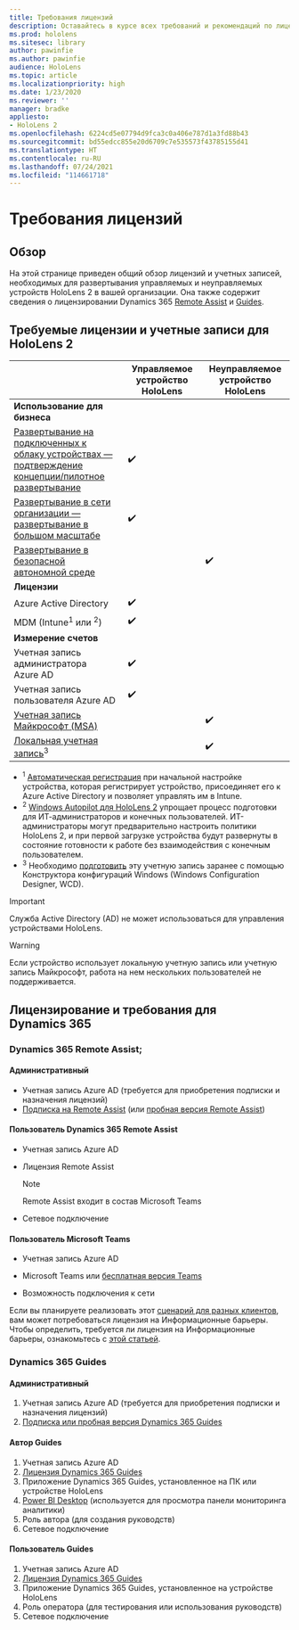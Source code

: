 ```yaml
---
title: Требования лицензий
description: Оставайтесь в курсе всех требований и рекомендаций по лицензированию для управления мобильными устройствами, HoloLens и Remote Assist.
ms.prod: hololens
ms.sitesec: library
author: pawinfie
ms.author: pawinfie
audience: HoloLens
ms.topic: article
ms.localizationpriority: high
ms.date: 1/23/2020
ms.reviewer: ''
manager: bradke
appliesto:
- HoloLens 2
ms.openlocfilehash: 6224cd5e07794d9fca3c0a406e787d1a3fd88b43
ms.sourcegitcommit: bd55edcc855e20d6709c7e535573f43785155d41
ms.translationtype: HT
ms.contentlocale: ru-RU
ms.lasthandoff: 07/24/2021
ms.locfileid: "114661718"
---
```

# <a name="license-requirements"></a>Требования лицензий

## <a name="overview"></a>Обзор
На этой странице приведен общий обзор лицензий и учетных записей, необходимых для развертывания управляемых и неуправляемых устройств HoloLens 2 в вашей организации. Она также содержит сведения о лицензировании Dynamics 365 [Remote Assist](#dynamics-365-remote-assist) и [Guides](#dynamics-365-guides).

## <a name="hololens-2-license-and-account-requirements"></a>Требуемые лицензии и учетные записи для HoloLens 2

 
|       &nbsp;      | Управляемое устройство HoloLens | Неуправляемое устройство HoloLens |
|-------------------|-----------------|---------------------|
| **Использование для бизнеса** | | |
| [Развертывание на подключенных к облаку устройствах — подтверждение концепции/пилотное развертывание](hololens-requirements.md#scenario-a-deploy-to-cloud-connected-devices)  | ✔️| |
| [Развертывание в сети организации — развертывание в большом масштабе](hololens-requirements.md#scenario-b-deploy-inside-your-organizations-network) | ✔️| |
| [Развертывание в безопасной автономной среде](hololens-requirements.md#scenario-c-deploy-in-secure-offline-environment) | | ✔️ |
| **Лицензии** | | |
| Azure Active Directory | ✔️ | |
| MDM (Intune<sup>1</sup> или <sup>2</sup>) | ✔️  | |
| **Измерение счетов** |  | |
| Учетная запись администратора Azure AD | ✔️ |  |
| Учетная запись пользователя Azure AD | ✔️ | |
| [Учетная запись Майкрософт (MSA)](/windows/security/identity-protection/access-control/microsoft-accounts)| | ✔️ |
| [Локальная учетная запись](/windows/security/identity-protection/access-control/local-accounts)<sup>3</sup> | | ✔️ |
- <sup>1</sup> [Автоматическая регистрация](/mem/intune/enrollment/windows-enroll#enable-windows-10-automatic-enrollment) при начальной настройке устройства, которая регистрирует устройство, присоединяет его к Azure Active Directory и позволяет управлять им в Intune.
- <sup>2</sup> [Windows Autopilot для HoloLens 2](hololens2-autopilot.md) упрощает процесс подготовки для ИТ-администраторов и конечных пользователей. ИТ-администраторы могут предварительно настроить политики HoloLens 2, и при первой загрузке устройства будут развернуты в состояние готовности к работе без взаимодействия с конечным пользователем.
- <sup>3</sup> Необходимо [подготовить](hololens-provisioning.md#provisioning-package-hololens-wizard) эту учетную запись заранее с помощью Конструктора конфигураций Windows (Windows Configuration Designer, WCD).

> [!IMPORTANT]
> Служба Active Directory (AD) не может использоваться для управления устройствами HoloLens.
 
> [!WARNING]
> Если устройство использует локальную учетную запись или учетную запись Майкрософт, работа на нем нескольких пользователей не поддерживается.

## <a name="dynamics-365-licensing-and-requirements"></a>Лицензирование и требования для Dynamics 365

### <a name="dynamics-365-remote-assist"></a>Dynamics 365 Remote Assist; 

#### <a name="admin"></a>Административный

- Учетная запись Azure AD (требуется для приобретения подписки и назначения лицензий)
- [Подписка на Remote Assist](/dynamics365/mixed-reality/remote-assist/buy-and-deploy-remote-assist) (или [пробная версия Remote Assist](/dynamics365/mixed-reality/remote-assist/try-remote-assist))
    
#### <a name="dynamics-365-remote-assist-user"></a>Пользователь Dynamics 365 Remote Assist

- Учетная запись Azure AD

- Лицензия Remote Assist 

  > [!NOTE]
  > Remote Assist входит в состав Microsoft Teams

- Сетевое подключение

#### <a name="microsoft-teams-user"></a>Пользователь Microsoft Teams

- Учетная запись Azure AD

- Microsoft Teams или [бесплатная версия Teams](https://products.office.com/microsoft-teams/free)

- Возможность подключения к сети

Если вы планируете реализовать этот [сценарий для разных клиентов](/dynamics365/mixed-reality/remote-assist/cross-tenant-overview#scenario-2-leasing-services-to-other-tenants), вам может потребоваться лицензия на Информационные барьеры. Чтобы определить, требуется ли лицензия на Информационные барьеры, ознакомьтесь с [этой статьей](/dynamics365/mixed-reality/remote-assist/cross-tenant-licensing-implementation#step-1-determine-if-information-barriers-are-necessary).

### <a name="dynamics-365-guides"></a>Dynamics 365 Guides 

#### <a name="admin"></a>Административный

1. Учетная запись Azure AD (требуется для приобретения подписки и назначения лицензий)
2. [Подписка или пробная версия Dynamics 365 Guides](/dynamics365/mixed-reality/guides/setup-step-one)

#### <a name="guides-author"></a>Автор Guides

1. Учетная запись Azure AD
1. [Лицензия Dynamics 365 Guides](/dynamics365/mixed-reality/guides/requirements)
1. Приложение Dynamics 365 Guides, установленное на ПК или устройстве HoloLens
1. [Power BI Desktop](https://powerbi.microsoft.com/desktop/) (используется для просмотра панели мониторинга аналитики)
1. Роль автора (для создания руководств)
1. Сетевое подключение

#### <a name="guides-user"></a>Пользователь Guides

1. Учетная запись Azure AD
1. [Лицензия Dynamics 365 Guides](/dynamics365/mixed-reality/guides/requirements)
1. Приложение Dynamics 365 Guides, установленное на устройстве HoloLens
1. Роль оператора (для тестирования или использования руководств)
1. Сетевое подключение
